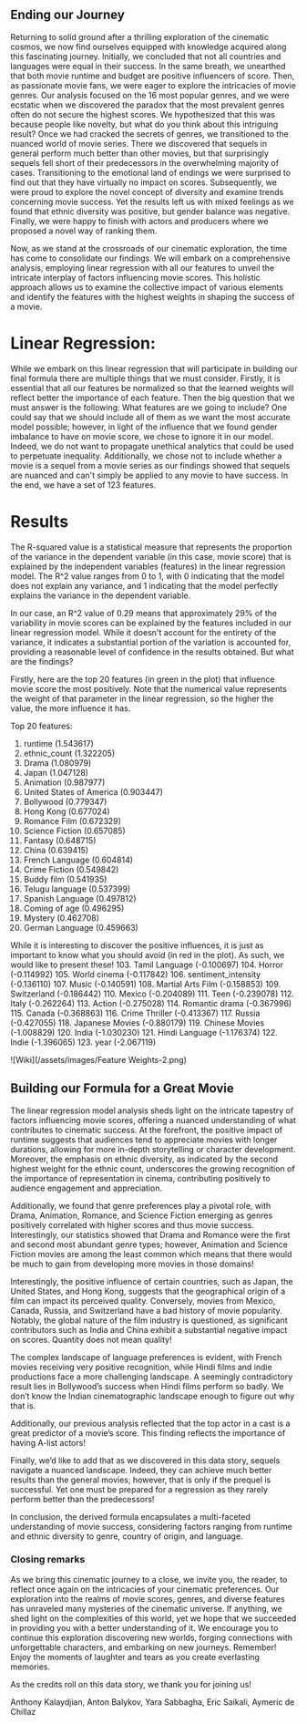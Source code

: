 ## Ending our Journey
Returning to solid ground after a thrilling exploration of the cinematic cosmos, we now find ourselves equipped with knowledge acquired along this fascinating journey. Initially, we concluded that not all countries and languages were equal in their success. In the same breath, we unearthed that both movie runtime and budget are positive influencers of score. Then, as passionate movie fans, we were eager to explore the intricacies of movie genres. Our analysis focused on the 16 most popular genres, and we were ecstatic when we discovered the paradox that the most prevalent genres often do not secure the highest scores. We hypothesized that this was because people like novelty, but what do you think about this intriguing result? Once we had cracked the secrets of genres, we transitioned to the nuanced world of movie series. There we discovered that sequels in general perform much better than other movies, but that surprisingly sequels fell short of their predecessors in the overwhelming majority of cases. Transitioning to the emotional land of endings we were surprised to find out that they have virtually no impact on scores. Subsequently, we were proud to explore the novel concept of diversity and examine trends concerning movie success. Yet the results left us with mixed feelings as we found that ethnic diversity was positive, but gender balance was negative. Finally, we were happy to finish with actors and producers where we proposed a novel way of ranking them.

Now, as we stand at the crossroads of our cinematic exploration, the time has come to consolidate our findings. We will embark on a comprehensive analysis, employing linear regression with all our features to unveil the intricate interplay of factors influencing movie scores. This holistic approach allows us to examine the collective impact of various elements and identify the features with the highest weights in shaping the success of a movie.

# Linear Regression:
While we embark on this linear regression that will participate in building our final formula there are multiple things that we must consider. Firstly, it is essential that all our features be normalized so that the learned weights will reflect better the importance of each feature. Then the big question that we must answer is the following: What features are we going to include? One could say that we should include all of them as we want the most accurate model possible; however, in light of the influence that we found gender imbalance to have on movie score, we chose to ignore it in our model. Indeed, we do not want to propagate unethical analytics that could be used to perpetuate inequality. Additionally, we chose not to include whether a movie is a sequel from a movie series as our findings showed that sequels are nuanced and can't simply be applied to any movie to have success. In the end, we have a set of 123 features.

# Results
The R-squared value is a statistical measure that represents the proportion of the variance in the dependent variable (in this case, movie score) that is explained by the independent variables (features) in the linear regression model. The R^2 value ranges from 0 to 1, with 0 indicating that the model does not explain any variance, and 1 indicating that the model perfectly explains the variance in the dependent variable.

In our case, an R^2 value of 0.29 means that approximately 29% of the variability in movie scores can be explained by the features included in our linear regression model. While it doesn't account for the entirety of the variance, it indicates a substantial portion of the variation is accounted for, providing a reasonable level of confidence in the results obtained. But what are the findings?

Firstly, here are the top 20 features (in green in the plot) that influence movie score the most positively. Note that the numerical value represents the weight of that parameter in the linear regression, so the higher the value, the more influence it has.

Top 20 features:
1. runtime (1.543617)
2. ethnic_count (1.322205)
3. Drama (1.080979)
4. Japan (1.047128)
5. Animation (0.987977)
6. United States of America (0.903447)
7. Bollywood (0.779347)
8. Hong Kong (0.677024)
9. Romance Film (0.672329)
10. Science Fiction (0.657085)
11. Fantasy (0.648715)
12. China (0.639415)
13. French Language (0.604814)
14. Crime Fiction (0.549842)
15. Buddy film (0.541935)
16. Telugu language (0.537399)
17. Spanish Language (0.497812)
18. Coming of age (0.496295)
19. Mystery (0.462708)
20. German Language (0.459663)

While it is interesting to discover the positive influences, it is just as important to know what you should avoid (in red in the plot). As such, we would like to present these!
103. Tamil Language (-0.100697)
104. Horror (-0.114992)
105. World cinema (-0.117842)
106. sentiment_intensity (-0.136110)
107. Music (-0.140591)
108. Martial Arts Film (-0.158853)
109. Switzerland (-0.186442)
110. Mexico (-0.204089)
111. Teen (-0.239078)
112. Italy (-0.262264)
113. Action (-0.275028)
114. Romantic drama (-0.367996)
115. Canada (-0.368863)
116. Crime Thriller (-0.413367)
117. Russia (-0.427055)
118. Japanese Movies (-0.880179)
119. Chinese Movies (-1.008829)
120. India (-1.030230)
121. Hindi Language (-1.176374)
122. Indie (-1.396065)
123. year (-2.067119)

![Wiki](/assets/images/Feature Weights-2.png)

## Building our Formula for a Great Movie

The linear regression model analysis sheds light on the intricate tapestry of factors influencing movie scores, offering a nuanced understanding of what contributes to cinematic success. At the forefront, the positive impact of runtime suggests that audiences tend to appreciate movies with longer durations, allowing for more in-depth storytelling or character development. Moreover, the emphasis on ethnic diversity, as indicated by the second highest weight for the ethnic count, underscores the growing recognition of the importance of representation in cinema, contributing positively to audience engagement and appreciation.

Additionally, we found that genre preferences play a pivotal role, with Drama, Animation, Romance, and Science Fiction emerging as genres positively correlated with higher scores and thus movie success. Interestingly, our statistics showed that Drama and Romance were the first and second most abundant genre types; however, Animation and Science Fiction movies are among the least common which means that there would be much to gain from developing more movies in those domains! 

Interestingly, the positive influence of certain countries, such as Japan, the United States, and Hong Kong, suggests that the geographical origin of a film can impact its perceived quality. Conversely, movies from Mexico, Canada, Russia, and Switzerland have a bad history of movie popularity. Notably, the global nature of the film industry is questioned, as significant contributors such as India and China exhibit a substantial negative impact on scores. Quantity does not mean quality!

The complex landscape of language preferences is evident, with French movies receiving very positive recognition, while Hindi films and indie productions face a more challenging landscape. A seemingly contradictory result lies in Bollywood’s success when Hindi films perform so badly. We don’t know the Indian cinematographic landscape enough to figure out why that is.

Additionally, our previous analysis reflected that the top actor in a cast is a great predictor of a movie’s score. This finding reflects the importance of having A-list actors!

Finally, we’d like to add that as we discovered in this data story, sequels navigate a nuanced landscape. Indeed, they can achieve much better results than the general movies; however, that is only if the prequel is successful. Yet one must be prepared for a regression as they rarely perform better than the predecessors!

In conclusion, the derived formula encapsulates a multi-faceted understanding of movie success, considering factors ranging from runtime and ethnic diversity to genre, country of origin, and language. 

### Closing remarks

As we bring this cinematic journey to a close, we invite you, the reader, to reflect once again on the intricacies of your cinematic preferences. Our exploration into the realms of movie scores, genres, and diverse features has unraveled many mysteries of the cinematic universe. If anything, we shed light on the complexities of this world, yet we hope that we succeeded in providing you with a better understanding of it. We encourage you to continue this exploration discovering new worlds, forging connections with unforgettable characters, and embarking on new journeys. Remember! Enjoy the moments of laughter and tears as you create everlasting memories.

As the credits roll on this data story, we thank you for joining us!

Anthony Kalaydjian,
Anton Balykov,
Yara Sabbagha,
Eric Saikali,
Aymeric de Chillaz
